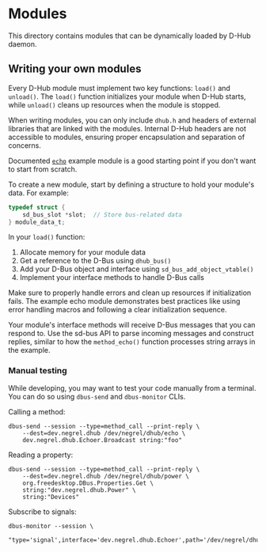 # Modules

This directory contains modules that can be dynamically loaded by D-Hub daemon.

## Writing your own modules

Every D-Hub module must implement two key functions: `load()` and `unload()`.
The `load()` function initializes your module when D-Hub starts, while
`unload()` cleans up resources when the module is stopped.

When writing modules, you can only include `dhub.h` and headers of external
libraries that are linked with the modules. Internal D-Hub headers are not
accessible to modules, ensuring proper encapsulation and separation of concerns.

Documented [`echo`](./echo.c) example module is a good starting point if you
don't want to start from scratch.

To create a new module, start by defining a structure to hold your module's
data. For example:

```c
typedef struct {
    sd_bus_slot *slot;  // Store bus-related data
} module_data_t;
```

In your `load()` function:
1. Allocate memory for your module data
2. Get a reference to the D-Bus using `dhub_bus()`
3. Add your D-Bus object and interface using `sd_bus_add_object_vtable()`
4. Implement your interface methods to handle D-Bus calls

Make sure to properly handle errors and clean up resources if initialization
fails. The example echo module demonstrates best practices like using error
handling macros and following a clear initialization sequence.

Your module's interface methods will receive D-Bus messages that you can respond
to. Use the sd-bus API to parse incoming messages and construct replies, similar
to how the `method_echo()` function processes string arrays in the example.

### Manual testing

While developing, you may want to test your code manually from a terminal. You
can do so using `dbus-send` and `dbus-monitor` CLIs.

Calling a method:

```
dbus-send --session --type=method_call --print-reply \
    --dest=dev.negrel.dhub /dev/negrel/dhub/echo \
    dev.negrel.dhub.Echoer.Broadcast string:"foo"
```

Reading a property:

```
dbus-send --session --type=method_call --print-reply \
    --dest=dev.negrel.dhub /dev/negrel/dhub/power \
    org.freedesktop.DBus.Properties.Get \
    string:"dev.negrel.dhub.Power" \
    string:"Devices"
```

Subscribe to signals:

```
dbus-monitor --session \
    "type='signal',interface='dev.negrel.dhub.Echoer',path='/dev/negrel/dhub/echo'"
```
